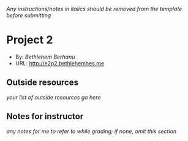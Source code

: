 *Any instructions/notes in italics should be removed from the template before submitting* 

# Project 2
+ By: *Bethlehem Berhanu*
+ URL: <http://e2p2.bethlehemhes.me>

## Outside resources
*your list of outside resources go here*

## Notes for instructor
*any notes for me to refer to while grading; if none, omit this section*